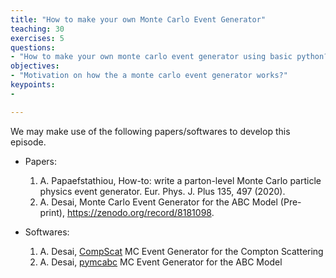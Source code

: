```yaml
---
title: "How to make your own Monte Carlo Event Generator"
teaching: 30
exercises: 5
questions:
- "How to make your own monte carlo event generator using basic python?"
objectives:
- "Motivation on how the a monte carlo event generator works?"
keypoints:
-

---
```



We may make use of the following papers/softwares to develop this episode. 

* Papers:
    1. A. Papaefstathiou, How-to: write a parton-level Monte Carlo particle physics event generator. Eur. Phys. J. Plus 135, 497 (2020).
    2. A. Desai, Monte Carlo Event Generator for the ABC Model (Pre-print), https://zenodo.org/record/8181098. 

* Softwares: 

  1. A. Desai, [CompScat](https://github.com/amanmdesai/compscat) MC Event Generator for the Compton Scattering 
  2. A. Desai, [pymcabc](https://github.com/amanmdesai/pymcabc) MC Event Generator for the ABC Model
